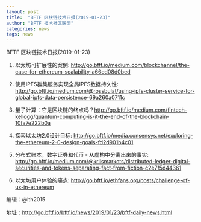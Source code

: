 ```yaml
---
layout: post
title:  "BFTF 区块链技术日报(2019-01-23)"
author: "BFTF 技术社区联盟"
categories: news
tags: news
---
```


BFTF 区块链技术日报(2019-01-23)

1. 以太坊可扩展性的案例: <http://go.bftf.io/medium.com/blockchannel/the-case-for-ethereum-scalability-a66ed08d0bed>

2. 使用IPFS群集服务实现全局IPFS数据持久性: <http://go.bftf.io/medium.com/@rossbulat/using-ipfs-cluster-service-for-global-ipfs-data-persistence-69a260a0711c>

3. 量子计算：它是区块链的终点吗？<http://go.bftf.io/medium.com/fintech-kellogg/quantum-computing-is-it-the-end-of-the-blockchain-10fa7e222b0a>

4. 探索以太坊2.0设计目标: <http://go.bftf.io/media.consensys.net/exploring-the-ethereum-2-0-design-goals-fd2d901b4c01>

5. 分布式账本，数字证券和代币 - 从虚构中分离出来的事实: <http://go.bftf.io/medium.com/@krlismarkots/distributed-ledger-digital-securities-and-tokens-separating-fact-from-fiction-c2e7f5d44361>

6. 以太坊用户体验的痛点: <http://go.bftf.io/ethfans.org/posts/challenge-of-ux-in-ethereum>


编辑：@lth2015

地址：http://go.bftf.io/bftf.io/news/2019/01/23/bftf-daily-news.html
